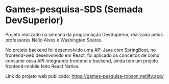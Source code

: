 # Games-pesquisa-SDS (Semada DevSuperior)

Projeto realizado na semana da programação DevSuperior, realizado pelos
professores Nélio Alves e Washington Soares.

No projeto backend foi desenvolvido uma API Java com SpringBoot, no frontend-web desenvolvido em React, foi aplicado
os conceitos de como consumir essa API integrando frontend e backend, ainda tem um projeto frontend-mobile feito React Native.

Link do projeto web publicado: https://games-pesquisa-robson.netlify.app/
